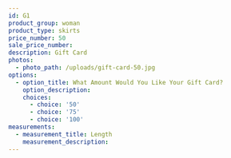 ```yaml
---
id: G1
product_group: woman
product_type: skirts
price_number: 50
sale_price_number:
description: Gift Card
photos:
  - photo_path: /uploads/gift-card-50.jpg
options:
  - option_title: What Amount Would You Like Your Gift Card?
    option_description:
    choices:
      - choice: '50'
      - choice: '75'
      - choice: '100'
measurements:
  - measurement_title: Length
    measurement_description:
---
```

